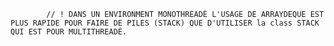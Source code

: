            // ! DANS UN ENVIRONMENT MONOTHREADÉ L'USAGE DE ARRAYDEQUE EST PLUS RAPIDE POUR FAIRE DE PILES (STACK) QUE D'UTILISER la class STACK QUI EST POUR MULTITHREADÉ.
